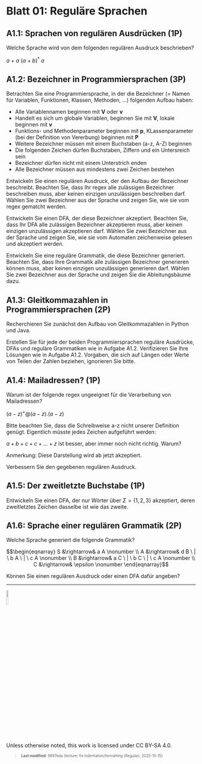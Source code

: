 # Blatt 01: Reguläre Sprachen

## A1.1: Sprachen von regulären Ausdrücken (1P)

Welche Sprache wird von dem folgenden regulären Ausdruck beschrieben?

$`a\ +\ a\ (a\ +\ b)^*\ a`$

## A1.2: Bezeichner in Programmiersprachen (3P)

Betrachten Sie eine Programmiersprache, in der die Bezeichner (= Namen
für Variablen, Funktionen, Klassen, Methoden, …) folgenden Aufbau haben:

- Alle Variablennamen beginnen mit **V** oder **v**
- Handelt es sich um globale Variablen, beginnen Sie mit **V**, lokale
  beginnen mit **v**
- Funktions- und Methodenparameter beginnen mit **p**, KLassenparameter
  (bei der Definition von Vererbung) beginnen mit **P**
- Weitere Bezeichner müssen mit einem Buchstaben (a-z, A-Z) beginnen
- Die folgenden Zeichen dürfen Buchstaben, Ziffern und ein Untersreich
  sein
- Bezeichner dürfen nicht mit einem Unterstrich enden
- Alle Bezeichner müssen aus mindestens zwei Zeichen bestehen

Entwickeln Sie einen regulären Ausdruck, der den Aufbau der Bezeichner
beschreibt. Beachten Sie, dass Ihr regex alle zulässigen Bezeichner
beschreiben muss, aber keinen einzigen unzulässigen beschreiben darf.
Wählen Sie zwei Bezeichner aus der Sprache und zeigen Sie, wie sie vom
regex gematcht werden.

Entwickeln Sie einen DFA, der diese Bezeichner akzeptiert. Beachten Sie,
dass Ihr DFA alle zulässigen Bezeichner akzeptieren muss, aber keinen
einzigen unzulässigen akzeptieren darf. Wählen Sie zwei Bezeichner aus
der Sprache und zeigen Sie, wie sie vom Automaten zeichenweise gelesen
und akzeptiert werden.

Entwickeln Sie eine reguläre Grammatik, die diese Bezeichner generiert.
Beachten Sie, dass Ihre Grammatik alle zulässigen Bezeichner generieren
können muss, aber keinen einzigen unzulässigen generieren darf. Wählen
Sie zwei Bezeichner aus der Sprache und zeigen Sie die Ableitungsbäume
dazu.

## A1.3: Gleitkommazahlen in Programmiersprachen (2P)

Recherchieren Sie zunächst den Aufbau von Gleitkommazahlen in Python und
Java.

Erstellen Sie für jede der beiden Programmiersprachen reguläre
Ausdrücke, DFAs und reguläre Grammatiken wie in Aufgabe A1.2.
Verifizieren Sie Ihre Lösungen wie in Aufgabe A1.2. Vorgaben, die sich
auf Längen oder Werte von Teilen der Zahlen beziehen, ignorieren Sie
bitte.

## A1.4: Mailadressen? (1P)

Warum ist der folgende regex ungeeignet für die Verarbeitung von
Mailadressen?

$`(a-z)^+@(a-z).(a-z)`$

Bitte beachten Sie, dass die Schreibweise a-z nicht unserer Definition
genügt. Eigentlich müsste jedes Zeichen aufgeführt werden:

$`a + b + c + c + \ldots + z`$ ist besser, aber immer noch nicht
richtig. Warum?

Anmerkung: Diese Darstellung wird ab jetzt akzeptiert.

Verbessern Sie den gegebenen regulären Ausdruck.

## A1.5: Der zweitletzte Buchstabe (1P)

Entwickeln Sie einen DFA, der nur Wörter über
$`\Sigma = \lbrace 1,2,3 \rbrace`$ akzeptiert, deren zweitletztes
Zeichen dasselbe ist wie das zweite.

## A1.6: Sprache einer regulären Grammatik (2P)

Welche Sprache generiert die folgende Grammatik?

``` math
\begin{eqnarray}
S &\rightarrow& a A                      \nonumber \\
A &\rightarrow& d B \ | \ b A \ | \ c A  \nonumber \\
B &\rightarrow& a C \ | \ b C \ | \ c A  \nonumber \\
C &\rightarrow& \epsilon                 \nonumber
\end{eqnarray}
```

Können Sie einen regulären Ausdruck oder einen DFA dafür angeben?

------------------------------------------------------------------------

<img src="https://licensebuttons.net/l/by-sa/4.0/88x31.png" width="10%">

Unless otherwise noted, this work is licensed under CC BY-SA 4.0.

<blockquote><p><sup><sub><strong>Last modified:</strong> 9697eda (lecture: fix indentation/formatting (Regular), 2025-10-15)<br></sub></sup></p></blockquote>
